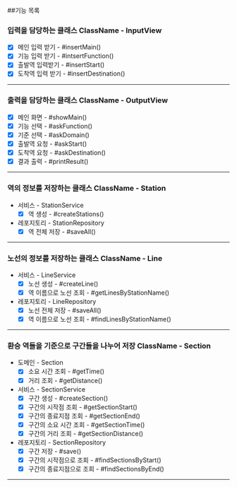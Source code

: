 ##기능 목록

### 입력을 담당하는 클래스 ClassName - InputView
- [x] 메인 입력 받기 - #insertMain()
- [x] 기능 입력 받기 - #intsertFunction()
- [x] 출발역 입력받기 - #insertStart()
- [x] 도착역 입력 받기 - #insertDestination()
---
### 출력을 담당하는 클래스 ClassName - OutputView 
- [x] 메인 화면 - #showMain()
- [x] 기능 선택 - #askFunction()
- [x] 기준 선택 - #askDomain()
- [x] 출발역 요청 - #askStart()
- [x] 도착역 요청 - #askDestination()
- [x] 결과 출력 - #printResult()
---
### 역의 정보를 저장하는 클래스 ClassName - Station
- 서비스 - StationService
  - [x] 역 생성 - #createStations()
- 레포지토리 - StationRepository
  - [x] 역 전체 저장 - #saveAll()
---
### 노선의 정보를 저장하는 클래스 ClassName - Line
- 서비스 - LineService
  - [x] 노선 생성 - #createLine()
  - [x] 역 이름으로 노선 조회 - #getLinesByStationName()
- 레포지토리 - LineRepository
  - [x] 노선 전체 저장 - #saveAll()
  - [x] 역 이름으로 노선 조회 - #findLinesByStationName()
---
### 환승 역들을 기준으로 구간들을 나누어 저장 ClassName - Section
- 도메인 - Section
  - [x] 소요 시간 조회 - #getTime()
  - [x] 거리 조회 - #getDistance()
  
- 서비스 - SectionService
  - [x] 구간 생성 - #createSection()
  - [x] 구간의 시작점 조회 - #getSectionStart()
  - [x] 구간의 종료지점 조회 - #getSectionEnd()
  - [x] 구간의 소요 시간 조회 - #getSectionTime()
  - [x] 구간의 거리 조회 - #getSectionDistance()
- 레포지토리 - SectionRepository
  - [x] 구간 저장 - #save()
  - [x] 구간의 시작점으로 조회 - #findSectionsByStart()
  - [x] 구간의 종료지점으로 조회 - #findSectionsByEnd()
---

